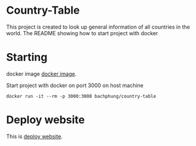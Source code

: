 # Country-Table

This project is created to look up general information of all countries in the world. The README showing how to start project with docker

# Starting

docker image [docker image](https://hub.docker.com/repository/docker/bachphung/country-table/general).

Start project with docker on port 3000 on host machine

```
docker run -it --rm -p 3000:3000 bachphung/country-table
```

# Deploy website

This is [deploy website](https://country-table-8291468f1776.herokuapp.com/).
